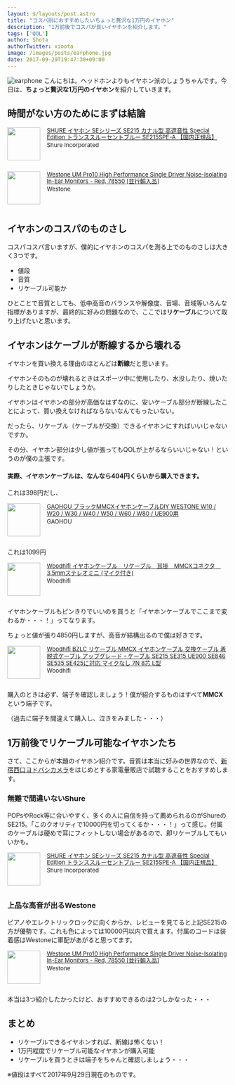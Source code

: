 ```yaml
---
layout: $/layouts/post.astro
title: "コスパ厨におすすめしたいちょっと贅沢な1万円のイヤホン"
description: "1万前後でコスパが良いイヤホンを紹介します。"
tags: ['QOL']
author: Shota
authorTwitter: xioota
image: /images/posts/earphone.jpg
date: 2017-09-29T19:47:30+09:00
---
```


![earphone](/images/posts/earphone.jpg)
こんにちは。ヘッドホンよりもイヤホン派のしょうちゃんです。今日は、**ちょっと贅沢な1万円のイヤホン**を紹介していきます。

## 時間がない方のためにまずは結論

<div class="babylink-box" style="overflow: hidden; font-size: small; zoom: 1; margin: 15px 0; text-align: left;"><div class="babylink-image" style="float: left; margin: 0px 15px 10px 0px; width: 75px; height: 75px; text-align: center;"><a href="https://www.amazon.co.jp/exec/obidos/ASIN/B00A16BT4E/shiorisato203-22/" rel="nofollow" target="_blank"><img style="border-top: medium none; border-right: medium none; border-bottom: medium none; border-left: medium none;" src="https://images-fe.ssl-images-amazon.com/images/I/417ivt-VRcL._SL75_.jpg" width="75" height="75" /></a></div><div class="babylink-info" style="overflow: hidden; zoom: 1; line-height: 120%;"><div class="babylink-title" style="margin-bottom: 2px; line-height: 120%;"><a href="https://www.amazon.co.jp/exec/obidos/ASIN/B00A16BT4E/shiorisato203-22/" rel="nofollow" target="_blank">SHURE イヤホン SEシリーズ SE215 カナル型 高遮音性 Special Edition トランススルーセントブルー SE215SPE-A 【国内正規品】</a></div><div class="babylink-manufacturer" style="margin-bottom: 5px;">Shure Incorporated</div></div><div class="booklink-footer" style="clear: left"></div></div>

<div class="babylink-box" style="overflow: hidden; font-size: small; zoom: 1; margin: 15px 0; text-align: left;"><div class="babylink-image" style="float: left; margin: 0px 15px 10px 0px; width: 75px; height: 75px; text-align: center;"><a href="https://www.amazon.co.jp/exec/obidos/ASIN/B00YSQA2MS/shiorisato203-22/" rel="nofollow" target="_blank"><img style="border-top: medium none; border-right: medium none; border-bottom: medium none; border-left: medium none;" src="https://images-fe.ssl-images-amazon.com/images/I/41GoY87CPXL._SL75_.jpg" width="75" height="75" /></a></div><div class="babylink-info" style="overflow: hidden; zoom: 1; line-height: 120%;"><div class="babylink-title" style="margin-bottom: 2px; line-height: 120%;"><a href="https://www.amazon.co.jp/exec/obidos/ASIN/B00YSQA2MS/shiorisato203-22/" rel="nofollow" target="_blank">Westone UM Pro10 High Performance Single Driver Noise-Isolating In-Ear Monitors - Red, 78550 [並行輸入品]</a></div><div class="babylink-manufacturer" style="margin-bottom: 5px;">Westone</div></div><div class="booklink-footer" style="clear: left"></div></div>


## イヤホンのコスパのものさし
コスパコスパ言いますが、僕的にイヤホンのコスパを測る上でのものさしは大きく3つです。

- 値段
- 音質
- リケーブル可能か

ひとことで音質としても、低中高音のバランスや解像度、音場、音域等いろんな指標がありますが、最終的に好みの問題なので、ここでは**リケーブル**について取り上げたいと思います。

## イヤホンはケーブルが断線するから壊れる
イヤホンを買い換える理由のほとんどは**断線**だと思います。

イヤホンそのものが壊れるときはスポーツ中に使用したり、水没したり、焼いたりしたときじゃないでしょうか。

イヤホンはイヤホンの部分が高価なはずなのに、安いケーブル部分が断線したことによって、買い換えなければならないなんてもったいない。

だったら、リケーブル（ケーブルが交換）できるイヤホンにすればいいじゃないですか。

その分、イヤホン部分は少し値が張ってもQOLが上がるならいいじゃない！というのが僕の主張です。


#### 実際、イヤホンケーブルは、なんなら404円くらいから購入できます。

これは398円だし、
<div class="babylink-box" style="overflow: hidden; font-size: small; zoom: 1; margin: 15px 0; text-align: left;"><div class="babylink-image" style="float: left; margin: 0px 15px 10px 0px; width: 75px; height: 75px; text-align: center;"><a href="https://www.amazon.co.jp/exec/obidos/ASIN/B074NNSPRV/shiorisato203-22/" rel="nofollow" target="_blank"><img style="border-top: medium none; border-right: medium none; border-bottom: medium none; border-left: medium none;" src="https://images-fe.ssl-images-amazon.com/images/I/51aVBiKyRuL._SL75_.jpg" width="75" height="75" /></a></div><div class="babylink-info" style="overflow: hidden; zoom: 1; line-height: 120%;"><div class="babylink-title" style="margin-bottom: 2px; line-height: 120%;"><a href="https://www.amazon.co.jp/exec/obidos/ASIN/B074NNSPRV/shiorisato203-22/" rel="nofollow" target="_blank">GAOHOU ブラックMMCXイヤホンケーブルDIY WESTONE W10 / W20 / W30 / W40 / W50 / W60 / W80 / UE900用</a></div><div class="babylink-manufacturer" style="margin-bottom: 5px;">GAOHOU</div></div><div class="booklink-footer" style="clear: left"></div></div>

これは1099円

<div class="babylink-box" style="overflow: hidden; font-size: small; zoom: 1; margin: 15px 0; text-align: left;"><div class="babylink-image" style="float: left; margin: 0px 15px 10px 0px; width: 75px; height: 75px; text-align: center;"><a href="https://www.amazon.co.jp/exec/obidos/ASIN/B0784FCGGS/shiorisato203-22/" rel="nofollow" target="_blank"><img style="border-top: medium none; border-right: medium none; border-bottom: medium none; border-left: medium none;" src="https://images-fe.ssl-images-amazon.com/images/I/51oooJTcyeL._SL75_.jpg" width="75" height="75" /></a></div><div class="babylink-info" style="overflow: hidden; zoom: 1; line-height: 120%;"><div class="babylink-title" style="margin-bottom: 2px; line-height: 120%;"><a href="https://www.amazon.co.jp/exec/obidos/ASIN/B0784FCGGS/shiorisato203-22/" rel="nofollow" target="_blank">Woodhifi イヤホンケーブル　リケーブル　耳掛　MMCXコネクタ　3.5mmステレオミニ (マイク付き)</a></div><div class="babylink-manufacturer" style="margin-bottom: 5px;">Woodhifi</div></div><div class="booklink-footer" style="clear: left"></div></div>

イヤホンケーブルもピンきりでいいのを買うと「イヤホンケーブルでここまで変わるか・・・！」ってなります。


ちょっと値が張り4850円しますが、高音が結構出るので僕は好きです。

<div class="babylink-box" style="overflow: hidden; font-size: small; zoom: 1; margin: 15px 0; text-align: left;"><div class="babylink-image" style="float: left; margin: 0px 15px 10px 0px; width: 75px; height: 75px; text-align: center;"><a href="https://www.amazon.co.jp/exec/obidos/ASIN/B071PD1HMQ/shiorisato203-22/" rel="nofollow" target="_blank"><img style="border-top: medium none; border-right: medium none; border-bottom: medium none; border-left: medium none;" src="https://images-fe.ssl-images-amazon.com/images/I/51OdA0EWA5L._SL75_.jpg" width="75" height="75" /></a></div><div class="babylink-info" style="overflow: hidden; zoom: 1; line-height: 120%;"><div class="babylink-title" style="margin-bottom: 2px; line-height: 120%;"><a href="https://www.amazon.co.jp/exec/obidos/ASIN/B071PD1HMQ/shiorisato203-22/" rel="nofollow" target="_blank">Woodhifi BZLC リケーブル MMCX イヤホンケーブル 交換ケーブル 着脱式ケーブル アップグレード・ケーブル SE215 SE315 UE900 SE846 SE535 SE425に対応 マイクなし 7N 8芯 L型</a></div><div class="babylink-manufacturer" style="margin-bottom: 5px;">Woodhifi</div></div><div class="booklink-footer" style="clear: left"></div></div>

購入のときは必ず、端子を確認しましょう！僕が紹介するものはすべて**MMCX**という端子です。

（過去に端子を間違えて購入し、泣きをみました・・・）

## 1万前後でリケーブル可能なイヤホンたち
さて、ここからが本題のイヤホン紹介です。音質は本当に好みの世界なので、[新宿西口ヨドバシカメラ](https://www.yodobashi.com/ec/store/0011)をはじめとする家電量販店で試聴することをおすすめします。

### 無難で間違いないShure
POPsやRock等に合いやすく、多くの人に自信を持って薦められるのがShureのSE215。「このクオリティで10000円を切ってくるか・・・！」って感じ。付属のケーブルは硬めで耳にフィットしない場合があるので、即リケーブルしてもいいかも。

<div class="babylink-box" style="overflow: hidden; font-size: small; zoom: 1; margin: 15px 0; text-align: left;"><div class="babylink-image" style="float: left; margin: 0px 15px 10px 0px; width: 75px; height: 75px; text-align: center;"><a href="https://www.amazon.co.jp/exec/obidos/ASIN/B00A16BT4E/shiorisato203-22/" rel="nofollow" target="_blank"><img style="border-top: medium none; border-right: medium none; border-bottom: medium none; border-left: medium none;" src="https://images-fe.ssl-images-amazon.com/images/I/417ivt-VRcL._SL75_.jpg" width="75" height="75" /></a></div><div class="babylink-info" style="overflow: hidden; zoom: 1; line-height: 120%;"><div class="babylink-title" style="margin-bottom: 2px; line-height: 120%;"><a href="https://www.amazon.co.jp/exec/obidos/ASIN/B00A16BT4E/shiorisato203-22/" rel="nofollow" target="_blank">SHURE イヤホン SEシリーズ SE215 カナル型 高遮音性 Special Edition トランススルーセントブルー SE215SPE-A 【国内正規品】</a></div><div class="babylink-manufacturer" style="margin-bottom: 5px;">Shure Incorporated</div></div><div class="booklink-footer" style="clear: left"></div></div>

### 上品な高音が出るWestone
ピアノやエレクトリックロックに向くからか、レビューを見てると上記SE215の方が優勢です。これも色によっては10000円以内で買えます。付属のコードは装着感はWestoneに軍配があがると思ってます。

<div class="babylink-box" style="overflow: hidden; font-size: small; zoom: 1; margin: 15px 0; text-align: left;"><div class="babylink-image" style="float: left; margin: 0px 15px 10px 0px; width: 75px; height: 75px; text-align: center;"><a href="https://www.amazon.co.jp/exec/obidos/ASIN/B00YSQA2MS/shiorisato203-22/" rel="nofollow" target="_blank"><img style="border-top: medium none; border-right: medium none; border-bottom: medium none; border-left: medium none;" src="https://images-fe.ssl-images-amazon.com/images/I/41GoY87CPXL._SL75_.jpg" width="75" height="75" /></a></div><div class="babylink-info" style="overflow: hidden; zoom: 1; line-height: 120%;"><div class="babylink-title" style="margin-bottom: 2px; line-height: 120%;"><a href="https://www.amazon.co.jp/exec/obidos/ASIN/B00YSQA2MS/shiorisato203-22/" rel="nofollow" target="_blank">Westone UM Pro10 High Performance Single Driver Noise-Isolating In-Ear Monitors - Red, 78550 [並行輸入品]</a></div><div class="babylink-manufacturer" style="margin-bottom: 5px;">Westone</div></div><div class="booklink-footer" style="clear: left"></div></div>

本当は3つ紹介したかったけど、おすすめできるのは2つしかなった・・・

<script data-ad-client="ca-pub-9971307452839678" async src="https://pagead2.googlesyndication.com/pagead/js/adsbygoogle.js"></script>

## まとめ
- リケーブルできるイヤホンすれば、断線は怖くない！
- 1万円程度でリケーブル可能なイヤホンが購入可能
- リケーブルを買うときは端子をちゃんと確認しましょう・・・



※値段はすべて2017年9月29日現在のものです。
